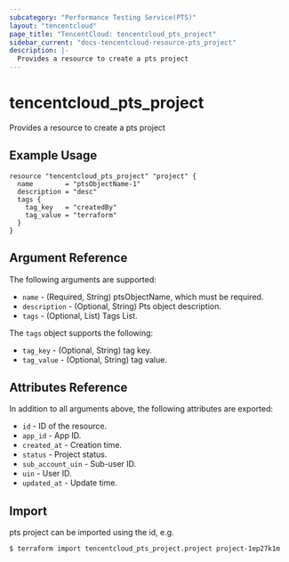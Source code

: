 ```yaml
---
subcategory: "Performance Testing Service(PTS)"
layout: "tencentcloud"
page_title: "TencentCloud: tencentcloud_pts_project"
sidebar_current: "docs-tencentcloud-resource-pts_project"
description: |-
  Provides a resource to create a pts project
---
```


# tencentcloud_pts_project

Provides a resource to create a pts project

## Example Usage

```hcl
resource "tencentcloud_pts_project" "project" {
  name        = "ptsObjectName-1"
  description = "desc"
  tags {
    tag_key   = "createdBy"
    tag_value = "terraform"
  }
}
```

## Argument Reference

The following arguments are supported:

* `name` - (Required, String) ptsObjectName, which must be required.
* `description` - (Optional, String) Pts object description.
* `tags` - (Optional, List) Tags List.

The `tags` object supports the following:

* `tag_key` - (Optional, String) tag key.
* `tag_value` - (Optional, String) tag value.

## Attributes Reference

In addition to all arguments above, the following attributes are exported:

* `id` - ID of the resource.
* `app_id` - App ID.
* `created_at` - Creation time.
* `status` - Project status.
* `sub_account_uin` - Sub-user ID.
* `uin` - User ID.
* `updated_at` - Update time.


## Import

pts project can be imported using the id, e.g.
```
$ terraform import tencentcloud_pts_project.project project-1ep27k1m
```

